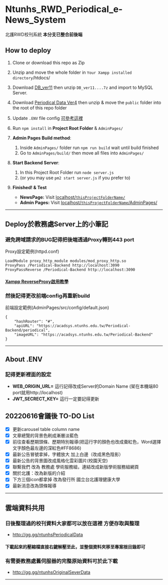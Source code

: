 # Ntunhs_RWD_Periodical_e-News_System
北護RWD校刊系統
**本分支已整合前後端**

## How to deploy
1. Clone or download this repo as Zip

2. Unzip and move the whole folder in ```Your Xampp installed directory```/htdocs/

3. Download [DB_ver11](https://drive.google.com/drive/folders/1PPBx39cU4jF_fkM1AnrEWCcdXnXW873f?usp=sharing) then unzip ```DB_ver11....7z``` and import to MySQL Server.

4. Download [Periodical Data Ver4](https://drive.google.com/drive/folders/10eHoKCvKEl7FrbJsVBS_daMXckF6rDxJ?usp=sharing) then unzip & move the ```public``` folder into the root of this repo folder

5. Update ```.ENV``` file config [可參考這裡](#about-env)

6. Run ```npm install``` in **Project Root Folder** & ```AdminPages/```

7. **Admin Pages Build method**:
    
    1. Inside ```AdminPages/``` folder run ```npm run build``` wait until build finished
    2. Go to ```AdminPages/build/``` then move all files into ```AdminPages/```

8. **Start Backend Server**:
    1. In this Project Root Folder run ```node server.js```
    2. (or you may use ```pm2 start server.js``` if you prefer to)

9. **Finished! & Test** 
    * **NewsPage:** Visit [localhost/```thisProjectFolderName/```](http://localhost/Ntunhs_RWD_Periodical_e-News_System/)
    * **Admin Pages:** Visit [localhost/```thisProjectFolderName```/AdminPages/](http://localhost/Ntunhs_RWD_Periodical_e-News_System/AdminPages/)

---

## Deploy於教務處Server上的小筆記

### 避免跨域請求的BUG記得把後端透過Proxy轉到443 port

Proxy設定範例(httpd.conf)
```
LoadModule proxy_http_module modules/mod_proxy_http.so
ProxyPass /Periodical-Backend http://localhost:3090
ProxyPassReverse /Periodical-Backend http://localhost:3090
```
#### [Xampp ReverseProxy啟用教學](https://dotblogs.com.tw/jses88001/2014/04/17/144782)

### 然後記得更改前端config再重新build
前端設定範例(AdminPages/src/config/default.json)
```
{
    "hashRouter": "#",
    "apiURL": "https://acadsys.ntunhs.edu.tw/Periodical-Backend/periodical",
    "imageURL": "https://acadsys.ntunhs.edu.tw/Periodical-Backend"
}
```

---

## About .ENV
### 記得更新裡面的設定
+ **WEB_ORIGIN_URL=** 這行記得改成Server的Domain Name
(架在本機端80 port就用http://localhost)
+ **JWT_SECRECT_KEY=**
這行一定要記得更新

## 20220616會議後 TO-DO List
- [x] 更新carousel table column name
- [x] 文章總覽的背景色刷成漸層淡藍色
- [x] 前往查看歷期頭條、歷期特別報導(把這行字的顏色也改成棗紅色，Word選擇文字顏色最左邊的深紅色#FF8686)
- [x] 最新公告冒號拿掉，字體放大 加上白邊（改成黑色陰影）
- [x] 最新公告的背景圖改成風格化雲彩圖片(校園天空)
- [x] 聯繫我們 改為 教務處 學術服務組，連結改成新版學術服務組網頁
- [x] 關於北護：改為新版的介紹
- [x] 下方三個icon都拿掉 改為發行所 國立台北護理健康大學
- [x] 最新消息改為頭條報導

---
## 雲端資料共用

### 日後整理過的校刊資料大家都可以放在這裡 方便存取與整理

+ http://gg.gg/ntunhsPeriodicalData

#### 下載起來的壓縮檔直接右鍵解壓至此，並整個資料夾移至專案根目錄即可

### 有需要教務處舊伺服器的完整原始資料可於此下載

+ http://gg.gg/ntunhsOriginalSeverData

---